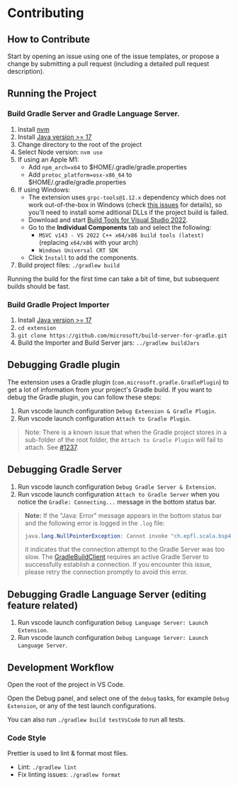 # Contributing

## How to Contribute

Start by opening an issue using one of the issue templates, or propose a change by submitting a pull request (including a detailed pull request description).

## Running the Project

### Build Gradle Server and Gradle Language Server.
1. Install [nvm](https://github.com/nvm-sh/nvm)
2. Install [Java version >= 17](https://adoptium.net/)
3. Change directory to the root of the project
4. Select Node version: `nvm use`
5. If using an Apple M1:
    - Add `npm_arch=x64` to $HOME/.gradle/gradle.properties
    - Add `protoc_platform=osx-x86_64` to $HOME/.gradle/gradle.properties
6. If using Windows:
    - The extension uses `grpc-tools@1.12.x` dependency which does not work out-of-the-box in Windows (check [this issues](https://github.com/grpc/grpc-node/issues/2338) for details), so you'll need to install some aditional DLLs if the project build is failed.
    - Download and start [Build Tools for Visual Studio 2022](https://visualstudio.microsoft.com/downloads/#build-tools-for-visual-studio-2022).
    - Go to the **Individual Components** tab and select the following:
      - `MSVC v143 - VS 2022 C++ x64/x86 build tools (latest)` (replacing `x64/x86` with your arch)
      - `Windows Universal CRT SDK`
    - Click `Install` to add the components.
7. Build project files: `./gradlew build`

Running the build for the first time can take a bit of time, but subsequent builds should be fast.

### Build Gradle Project Importer
1. Install [Java version >= 17](https://adoptium.net/)
2. `cd extension`
3. `git clone https://github.com/microsoft/build-server-for-gradle.git `
4. Build the Importer and Build Server jars: `../gradlew buildJars`

## Debugging Gradle plugin

The extension uses a Gradle plugin (`com.microsoft.gradle.GradlePlugin`) to get a lot of information from your project's Gradle build. If you want to debug the Gradle plugin, you can follow these steps:

1. Run vscode launch configuration `Debug Extension & Gradle Plugin`.
2. Run vscode launch configuration `Attach to Gradle Plugin`.

> Note: There is a known issue that when the Gradle project stores in a sub-folder of the root folder, the `Attach to Gradle Plugin` will fail to attach. See [#1237](https://github.com/microsoft/vscode-gradle/issues/1237).

## Debugging Gradle Server

1. Run vscode launch configuration `Debug Gradle Server & Extension`.
2. Run vscode launch configuration `Attach to Gradle Server` when you notice the `Gradle: Connecting...` message in the bottom status bar.

> **Note:** If the "Java: Error" message appears in the bottom status bar and the following error is logged in the `.log` file:
> ```java
> java.lang.NullPointerException: Cannot invoke "ch.epfl.scala.bsp4j.WorkspaceBuildTargetsResult.getTargets()"
> ```
> it indicates that the connection attempt to the Gradle Server was too slow. The [GradleBuildClient](/extension/jdtls.ext/com.microsoft.gradle.bs.importer/src/com/microsoft/gradle/bs/importer/ImporterPlugin.java#L107) requires an active Gradle Server to successfully establish a connection. If you encounter this issue, please retry the connection promptly to avoid this error.

## Debugging Gradle Language Server (editing feature related)

1. Run vscode launch configuration `Debug Language Server: Launch Extension`.
2. Run vscode launch configuration `Debug Language Server: Launch Language Server`.

## Development Workflow

Open the root of the project in VS Code.

Open the Debug panel, and select one of the `debug` tasks, for example `Debug Extension`, or any of the test launch configurations.

You can also run `./gradlew build testVsCode` to run all tests.

### Code Style

Prettier is used to lint & format most files.

- Lint: `./gradlew lint`
- Fix linting issues: `./gradlew format`
